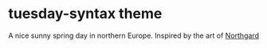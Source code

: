 # tuesday-syntax theme

A nice sunny spring day in northern Europe.
Inspired by the art of [Northgard](http://northgard.net)
